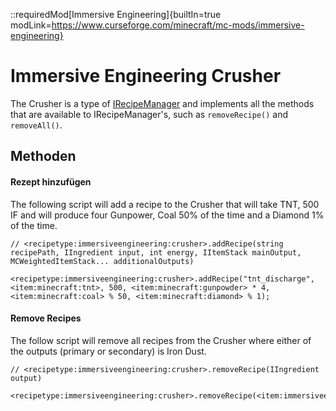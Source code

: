 ::requiredMod[Immersive Engineering]{builtIn=true modLink=https://www.curseforge.com/minecraft/mc-mods/immersive-engineering}

# Immersive Engineering Crusher

The Crusher is a type of [IRecipeManager](/vanilla/api/managers/IRecipeManager) and implements all the methods that are available to IRecipeManager's, such as `removeRecipe()` and `removeAll()`.

## Methoden

#### Rezept hinzufügen

The following script will add a recipe to the Crusher that will take TNT, 500 IF and will produce four Gunpower, Coal 50% of the time and a Diamond 1% of the time.

```zenscript
// <recipetype:immersiveengineering:crusher>.addRecipe(string recipePath, IIngredient input, int energy, IItemStack mainOutput, MCWeightedItemStack... additionalOutputs)

<recipetype:immersiveengineering:crusher>.addRecipe("tnt_discharge", <item:minecraft:tnt>, 500, <item:minecraft:gunpowder> * 4, <item:minecraft:coal> % 50, <item:minecraft:diamond> % 1);
```

#### Remove Recipes

The follow script will remove all recipes from the Crusher where either of the outputs (primary or secondary) is Iron Dust.

```zenscript
// <recipetype:immersiveengineering:crusher>.removeRecipe(IIngredient output)

<recipetype:immersiveengineering:crusher>.removeRecipe(<item:immersiveengineering:dust_iron>);
```